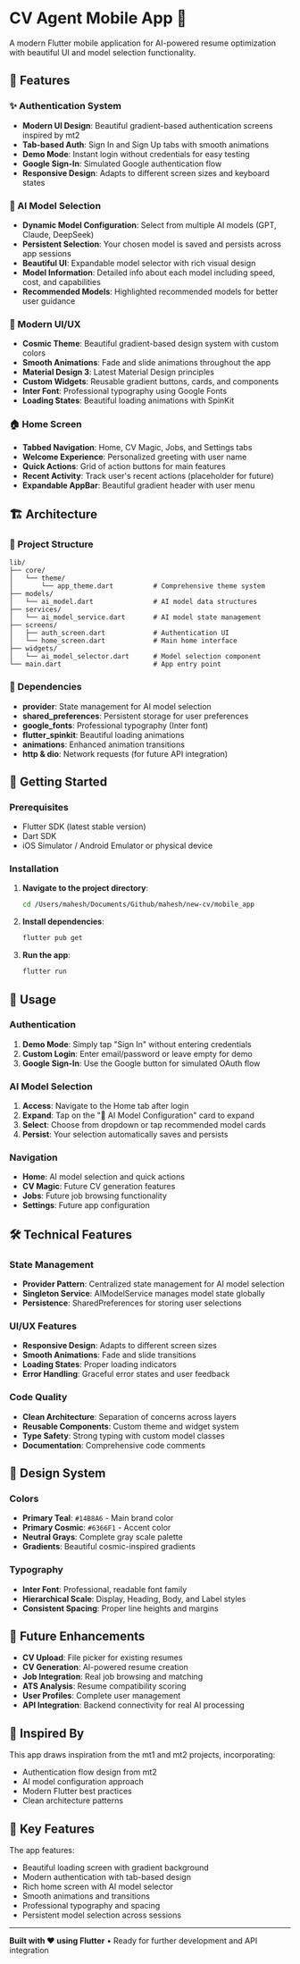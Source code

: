 # CV Agent Mobile App 🚀

A modern Flutter mobile application for AI-powered resume optimization with beautiful UI and model selection functionality.

## 🌟 Features

### ✨ Authentication System
- **Modern UI Design**: Beautiful gradient-based authentication screens inspired by mt2
- **Tab-based Auth**: Sign In and Sign Up tabs with smooth animations
- **Demo Mode**: Instant login without credentials for easy testing
- **Google Sign-In**: Simulated Google authentication flow
- **Responsive Design**: Adapts to different screen sizes and keyboard states

### 🤖 AI Model Selection
- **Dynamic Model Configuration**: Select from multiple AI models (GPT, Claude, DeepSeek)
- **Persistent Selection**: Your chosen model is saved and persists across app sessions
- **Beautiful UI**: Expandable model selector with rich visual design
- **Model Information**: Detailed info about each model including speed, cost, and capabilities
- **Recommended Models**: Highlighted recommended models for better user guidance

### 🎨 Modern UI/UX
- **Cosmic Theme**: Beautiful gradient-based design system with custom colors
- **Smooth Animations**: Fade and slide animations throughout the app
- **Material Design 3**: Latest Material Design principles
- **Custom Widgets**: Reusable gradient buttons, cards, and components
- **Inter Font**: Professional typography using Google Fonts
- **Loading States**: Beautiful loading animations with SpinKit

### 🏠 Home Screen
- **Tabbed Navigation**: Home, CV Magic, Jobs, and Settings tabs
- **Welcome Experience**: Personalized greeting with user name
- **Quick Actions**: Grid of action buttons for main features
- **Recent Activity**: Track user's recent actions (placeholder for future)
- **Expandable AppBar**: Beautiful gradient header with user menu

## 🏗️ Architecture

### 📁 Project Structure
```
lib/
├── core/
│   └── theme/
│       └── app_theme.dart          # Comprehensive theme system
├── models/
│   └── ai_model.dart               # AI model data structures
├── services/
│   └── ai_model_service.dart       # AI model state management
├── screens/
│   ├── auth_screen.dart            # Authentication UI
│   └── home_screen.dart            # Main home interface
├── widgets/
│   └── ai_model_selector.dart      # Model selection component
└── main.dart                       # App entry point
```

### 🔧 Dependencies
- **provider**: State management for AI model selection
- **shared_preferences**: Persistent storage for user preferences
- **google_fonts**: Professional typography (Inter font)
- **flutter_spinkit**: Beautiful loading animations
- **animations**: Enhanced animation transitions
- **http & dio**: Network requests (for future API integration)

## 🚀 Getting Started

### Prerequisites
- Flutter SDK (latest stable version)
- Dart SDK
- iOS Simulator / Android Emulator or physical device

### Installation

1. **Navigate to the project directory**:
   ```bash
   cd /Users/mahesh/Documents/Github/mahesh/new-cv/mobile_app
   ```

2. **Install dependencies**:
   ```bash
   flutter pub get
   ```

3. **Run the app**:
   ```bash
   flutter run
   ```

## 🎯 Usage

### Authentication
1. **Demo Mode**: Simply tap "Sign In" without entering credentials
2. **Custom Login**: Enter email/password or leave empty for demo
3. **Google Sign-In**: Use the Google button for simulated OAuth flow

### AI Model Selection
1. **Access**: Navigate to the Home tab after login
2. **Expand**: Tap on the "🤖 AI Model Configuration" card to expand
3. **Select**: Choose from dropdown or tap recommended model cards
4. **Persist**: Your selection automatically saves and persists

### Navigation
- **Home**: AI model selection and quick actions
- **CV Magic**: Future CV generation features
- **Jobs**: Future job browsing functionality  
- **Settings**: Future app configuration

## 🛠️ Technical Features

### State Management
- **Provider Pattern**: Centralized state management for AI model selection
- **Singleton Service**: AIModelService manages model state globally
- **Persistence**: SharedPreferences for storing user selections

### UI/UX Features  
- **Responsive Design**: Adapts to different screen sizes
- **Smooth Animations**: Fade and slide transitions
- **Loading States**: Proper loading indicators
- **Error Handling**: Graceful error states and user feedback

### Code Quality
- **Clean Architecture**: Separation of concerns across layers  
- **Reusable Components**: Custom theme and widget system
- **Type Safety**: Strong typing with custom model classes
- **Documentation**: Comprehensive code comments

## 🎨 Design System

### Colors
- **Primary Teal**: `#14B8A6` - Main brand color
- **Primary Cosmic**: `#6366F1` - Accent color
- **Neutral Grays**: Complete gray scale palette
- **Gradients**: Beautiful cosmic-inspired gradients

### Typography
- **Inter Font**: Professional, readable font family
- **Hierarchical Scale**: Display, Heading, Body, and Label styles
- **Consistent Spacing**: Proper line heights and margins

## 🔮 Future Enhancements

- **CV Upload**: File picker for existing resumes
- **CV Generation**: AI-powered resume creation
- **Job Integration**: Real job browsing and matching
- **ATS Analysis**: Resume compatibility scoring
- **User Profiles**: Complete user management
- **API Integration**: Backend connectivity for real AI processing

## 🤝 Inspired By

This app draws inspiration from the mt1 and mt2 projects, incorporating:
- Authentication flow design from mt2
- AI model configuration approach
- Modern Flutter best practices
- Clean architecture patterns

## 📱 Key Features

The app features:
- Beautiful loading screen with gradient background
- Modern authentication with tab-based design
- Rich home screen with AI model selector
- Smooth animations and transitions
- Professional typography and spacing
- Persistent model selection across sessions

---

**Built with ❤️ using Flutter** • Ready for further development and API integration
